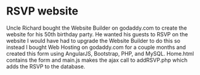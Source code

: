 # RSVP website
Uncle Richard bought the Website Builder on godaddy.com to create the website for his 50th birthday party. He wanted his guests to RSVP on the website I would have had to upgrade the Website Builder to do this so instead I bought Web Hosting on godaddy.com for a couple months and created this form using AngularJS, Bootstrap, PHP, and MySQL. Home.html contains the form and main.js makes the ajax call to addRSVP.php which adds the RSVP to the database.